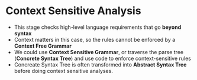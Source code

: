 # Context Sensitive Analysis
* This stage checks high-level language requirements that go **beyond syntax**
* Context matters in this case, so the rules cannot be enforced by a **Context Free Grammar** 
* We could use **Context Sensitive Grammar**, or traverse the parse tree (**Concrete Syntax Tree**) and use code to enforce context-sensitive rules 
* Concreate Syntax Tree is often transformed into **Abstract Syntax Tree** before doing context sensitive analyses.
